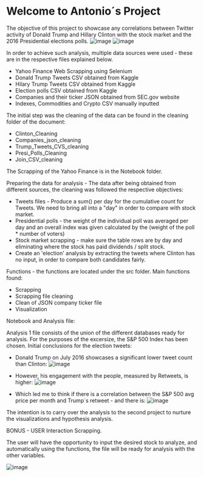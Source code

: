 # Welcome to Antonio´s Project

The objective of this project to showcase any correlations between Twitter activity of Donald Trump and Hillary Clinton with the stock market and the 2016 Presidential elections polls.
![image](https://user-images.githubusercontent.com/76560772/159755218-b4f67c81-1d9a-488e-b149-cf3bb29a617f.png)
![image](https://user-images.githubusercontent.com/76560772/159755306-c880c63f-e1e1-4ef7-83ae-0164f880e1b6.png)

In order to achieve such analysis, multiple data sources were used - these are in the respective files explained below. 


- Yahoo Finance Web Scrapping using Selenium
- Donald Trump Tweets CSV obtained from Kaggle
- Hilary Trump Tweets CSV obtained from Kaggle
- Election polls CSV obtained from Kaggle
- Companies and their ticker JSON obtained from SEC.gov website
- Indexes, Commodities and Crypto CSV manually inputted

The initial step was the cleaning of the data can be found in the cleaning folder of the document:
- Clinton_Cleaning
- Companies_json_cleaning
- Trump_Tweets_CVS_cleaning
- Presi_Polls_Cleaning
- Join_CSV_cleaning

The Scrapping of the Yahoo Finance is in the Notebook folder. 

Preparing the data for analysis - The data after being obtained from different sources, the cleaning was followed the respective objectives:

- Tweets files - Produce a sum() per day for the cumulative count for Tweets. We need to bring all into a "day" in order to compare with stock market. 
- Presidential polls - the weight of the individual poll was averaged per day and an overall index was given calculated by the (weight of the poll * number of voters)
- Stock market scrapping - make sure the table rows are by day and eliminating where the stock has paid dividends / split stock. 
- Create an 'election' analysis by extracting the tweets where Clinton has no input, in order to compare both candidates fairly. 

Functions - the functions are located under the src folder. Main functions found:
- Scrapping
- Scrapping file cleaning 
- Clean of JSON company ticker file
- Visualization

Notebook and Analysis file:

Analysis 1 file consists of the union of the different databases ready for analysis.
For the purposes of the excersize, the S&P 500 Index has been chosen. 
Initial conclusions for the election tweets:

- Donald Trump on July 2016 showcases a significant lower tweet count than Clinton:
![image](https://user-images.githubusercontent.com/76560772/159754586-3177b175-453b-4579-8a85-dff9798bfd29.png)

- However, his engagement with the people, measured by Retweets, is higher:
![image](https://user-images.githubusercontent.com/76560772/159754702-4105c3a7-d66b-4b20-a699-42405fbf31bc.png)

- Which led me to think if there is a correlation between the S&P 500 avg price per month and Trump´s retweet - and there is: 
![image](https://user-images.githubusercontent.com/76560772/159754836-555d8d6e-5d49-4f49-9fbb-e2d2b4807558.png)


The intention is to carry over the analysis to the second project to nurture the visualizations and hypothesis analysis. 


BONUS - USER Interaction Scrapping. 

The user will have the opportunity to input the desired stock to analyze, and automatically using the functions, the file will be ready for analysis with the other variables. 

![image](https://user-images.githubusercontent.com/76560772/159755085-1cd89928-e701-43b4-9865-a8d66587777f.png)





